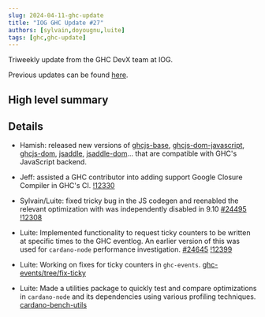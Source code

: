 ```yaml
---
slug: 2024-04-11-ghc-update
title: "IOG GHC Update #27"
authors: [sylvain,doyougnu,luite]
tags: [ghc,ghc-update]
---
```


Triweekly update from the GHC DevX team at IOG.

<!-- truncate -->

Previous updates can be found [here](https://engineering.iog.io/tags/ghc-update).

## High level summary


## Details

- Hamish: released new versions of
  [ghcjs-base](https://hackage.haskell.org/package/ghcjs-base),
  [ghcjs-dom-javascript](https://hackage.haskell.org/package/ghcjs-dom-javascript),
  [ghcjs-dom](https://hackage.haskell.org/package/ghcjs-dom),
  [jsaddle](https://hackage.haskell.org/package/jsaddle),
  [jsaddle-dom](https://hackage.haskell.org/package/jsaddle-dom)... that are
  compatible with GHC's JavaScript backend.

- Jeff: assisted a GHC contributor into adding support Google Closure Compiler
  in GHC's CI.
  [!12330](https://gitlab.haskell.org/ghc/ghc/-/merge_requests/12330)

- Sylvain/Luite: fixed tricky bug in the JS codegen and reenabled the relevant optimization with was independently disabled in 9.10 [#24495](https://gitlab.haskell.org/ghc/ghc/-/issues/24495) [!12308](https://gitlab.haskell.org/ghc/ghc/-/merge_requests/12308)

- Luite: Implemented functionality to request ticky counters to be written at specific times to the GHC eventlog. An earlier version of this
  was used for `cardano-node` performance investigation. [#24645](https://gitlab.haskell.org/ghc/ghc/-/issues/24645)
  [!12399](https://gitlab.haskell.org/ghc/ghc/-/merge_requests/12399)

- Luite: Working on fixes for ticky counters in `ghc-events`.
  [ghc-events/tree/fix-ticky](https://github.com/luite/ghc-events/tree/fix-ticky)

- Luite: Made a utilities package to quickly test and compare optimizations in `cardano-node` and its dependencies using various profiling techniques.
  [cardano-bench-utils](https://github.com/luite/cardano-bench-utils/)
